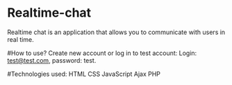 # Realtime-chat

Realtime chat is an application that allows you to communicate with users in real time.

#How to use?
Create new account or log in to test account: Login: test@test.com, password: test. 

#Technologies used:
HTML CSS JavaScript Ajax PHP 
